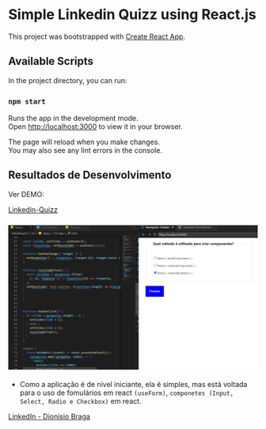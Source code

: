 # Simple Linkedin Quizz using React.js

This project was bootstrapped with [Create React App](https://github.com/facebook/create-react-app).

## Available Scripts

In the project directory, you can run:

### `npm start`

Runs the app in the development mode.\
Open [http://localhost:3000](http://localhost:3000) to view it in your browser.

The page will reload when you make changes.\
You may also see any lint errors in the console.


<h2 id="resultados">Resultados de Desenvolvimento</h2> 
<p>Ver DEMO:</p> 

[Linkedin-Quizz](https://johnbraga45.github.io/LinkedinQuizz/) 
 

<h3 align="center">
    <img src="src/assets/screen.PNG" width="700"/>
</h3>


* Como a aplicação é de nível iniciante, ela é simples, mas está voltada para o uso de fomulários em react `(useForm)`, `componetes (Input, Select, Radio e Checkbox)` em react.





 [LinkedIn - Dionísio Braga](https://www.linkedin.com/in/dion%C3%ADsio-braga/) 
